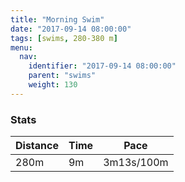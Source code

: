 ```yaml
---
title: "Morning Swim"
date: "2017-09-14 08:00:00"
tags: [swims, 280-380 m]
menu:
  nav:
    identifier: "2017-09-14 08:00:00"
    parent: "swims"
    weight: 130
---
```


### Stats

| Distance | Time | Pace |
|----------|------|------|
|280m|9m|3m13s/100m|

